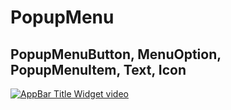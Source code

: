 # PopupMenu
## PopupMenuButton, MenuOption, PopupMenuItem, Text, Icon

[![AppBar Title Widget video](https://img.youtube.com/vi/Wu3tvRYISPY/0.jpg)](https://youtu.be/Wu3tvRYISPY)
